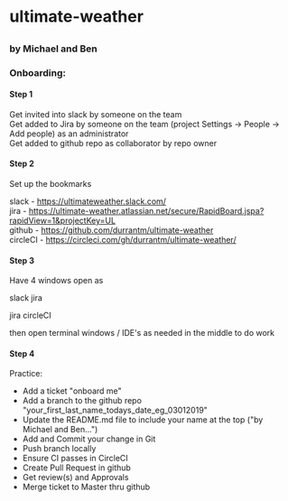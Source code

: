 # ultimate-weather  
##  
### by Michael and Ben

### Onboarding:

#### Step 1

Get invited into slack by someone on the team  
Get added to Jira by someone on the team (project Settings -> People -> Add people) as an administrator  
Get added to github repo as collaborator by repo owner

#### Step 2

Set up the bookmarks 

slack - https://ultimateweather.slack.com/  
jira - https://ultimate-weather.atlassian.net/secure/RapidBoard.jspa?rapidView=1&projectKey=UL  
github - https://github.com/durrantm/ultimate-weather  
circleCI - https://circleci.com/gh/durrantm/ultimate-weather/

#### Step 3

Have 4 windows open as

slack    jira

jira     circleCI

then open terminal windows / IDE's as needed in the middle to do work

#### Step 4

Practice:  
- Add a ticket "onboard me"  
- Add a branch to the github repo "your_first_last_name_todays_date_eg_03012019"  
- Update the README.md file to include your name at the top ("by Michael and Ben...")  
- Add and Commit your change in Git  
- Push branch locally 
- Ensure CI passes in CircleCI
- Create Pull Request in github
- Get review(s) and Approvals
- Merge ticket to Master thru github  
